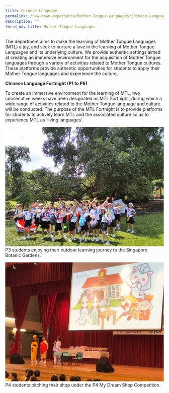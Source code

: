 ```yaml
---
title: Chinese Language
permalink: /new-town-experience/Mother-Tongue-Languages/Chinese-Language/
description: ""
third_nav_title: Mother Tongue Languages
---
```

The department aims to make the learning of Mother Tongue Languages (MTL) a joy, and seek to nurture a love in the learning of Mother Tongue Languages and its underlying culture.
We provide authentic settings aimed at creating an immersive environment for the acquisition of Mother Tongue languages through a variety of activities related to Mother Tongue cultures. These platforms provide authentic opportunities for students to apply their Mother Tongue languages and experience the culture.

**Chinese Language Fortnight (P1 to P6)**

To create an immersive environment for the learning of MTL, two consecutive weeks have been designated as MTL Fortnight, during which a wide range of activities related to the Mother Tongue language and culture will be conducted. The purpose of the MTL Fortnight is to provide platforms for students to actively learn MTL and the associated culture so as to experience MTL as ‘living languages’.


![](/images/CL%20Fortnight%20OLE.jpg)
P3 students enjoying their outdoor learning journey to the Singapore Botanic Gardens.


![](/images/CL%20Fortnigth%20MDS.jpg)
P4 students pitching their shop under the P4 My Dream Shop Competition.
